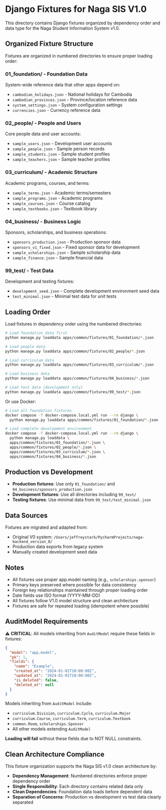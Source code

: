 # Django Fixtures for Naga SIS V1.0

This directory contains Django fixtures organized by dependency order and data type for the Naga Student Information System v1.0.

## Organized Fixture Structure

Fixtures are organized in numbered directories to ensure proper loading order:

### 01_foundation/ - Foundation Data

System-wide reference data that other apps depend on:

- `cambodian_holidays.json` - National holidays for Cambodia
- `cambodian_provinces.json` - Province/location reference data
- `system_settings.json` - System configuration settings
- `currencies.json` - Currency reference data

### 02_people/ - People and Users

Core people data and user accounts:

- `sample_users.json` - Development user accounts
- `sample_people.json` - Sample person records
- `sample_students.json` - Sample student profiles
- `sample_teachers.json` - Sample teacher profiles

### 03_curriculum/ - Academic Structure

Academic programs, courses, and terms:

- `sample_terms.json` - Academic terms/semesters
- `sample_programs.json` - Academic programs
- `sample_courses.json` - Course catalog
- `sample_textbooks.json` - Textbook library

### 04_business/ - Business Logic

Sponsors, scholarships, and business operations:

- `sponsors_production.json` - Production sponsor data
- `sponsors_v1_fixed.json` - Fixed sponsor data for development
- `sample_scholarships.json` - Sample scholarship data
- `sample_finance.json` - Sample financial data

### 99_test/ - Test Data

Development and testing fixtures:

- `development_seed.json` - Complete development environment seed data
- `test_minimal.json` - Minimal test data for unit tests

## Loading Order

Load fixtures in dependency order using the numbered directories:

```bash
# Load foundation data first
python manage.py loaddata apps/common/fixtures/01_foundation/*.json

# Load people data
python manage.py loaddata apps/common/fixtures/02_people/*.json

# Load curriculum data
python manage.py loaddata apps/common/fixtures/03_curriculum/*.json

# Load business data
python manage.py loaddata apps/common/fixtures/04_business/*.json

# Load test data (development only)
python manage.py loaddata apps/common/fixtures/99_test/*.json
```

Or use Docker:

```bash
# Load all foundation fixtures
docker compose -f docker-compose.local.yml run --rm django \
  python manage.py loaddata apps/common/fixtures/01_foundation/*.json

# Load complete development environment
docker compose -f docker-compose.local.yml run --rm django \
  python manage.py loaddata \
  apps/common/fixtures/01_foundation/*.json \
  apps/common/fixtures/02_people/*.json \
  apps/common/fixtures/03_curriculum/*.json \
  apps/common/fixtures/04_business/*.json
```

## Production vs Development

- **Production fixtures**: Use only `01_foundation/` and `04_business/sponsors_production.json`
- **Development fixtures**: Use all directories including `99_test/`
- **Testing fixtures**: Use minimal data from `99_test/test_minimal.json`

## Data Sources

Fixtures are migrated and adapted from:

- Original V0 system: `/Users/jeffreystark/PycharmProjects/naga-backend_version_0/`
- Production data exports from legacy system
- Manually created development seed data

## Notes

- All fixtures use proper app.model naming (e.g., `scholarships.sponsor`)
- Primary keys preserved where possible for data consistency
- Foreign key relationships maintained through proper loading order
- Date fields use ISO format (YYYY-MM-DD)
- All fixtures follow V1.0 model structure and clean architecture
- Fixtures are safe for repeated loading (idempotent where possible)

## AuditModel Requirements

⚠️ **CRITICAL**: All models inheriting from `AuditModel` require these fields in fixtures:

```json
{
  "model": "app.model",
  "pk": 1,
  "fields": {
    "name": "Example",
    "created_at": "2024-01-01T10:00:00Z",
    "updated_at": "2024-01-01T10:00:00Z",
    "is_deleted": false,
    "deleted_at": null
  }
}
```

Models inheriting from `AuditModel` include:

- `curriculum.Division`, `curriculum.Cycle`, `curriculum.Major`
- `curriculum.Course`, `curriculum.Term`, `curriculum.Textbook`
- `common.Room`, `scholarships.Sponsor`
- All other models extending `AuditModel`

**Loading will fail** without these fields due to NOT NULL constraints.

## Clean Architecture Compliance

This fixture organization supports the Naga SIS v1.0 clean architecture by:

- **Dependency Management**: Numbered directories enforce proper dependency order
- **Single Responsibility**: Each directory contains related data only
- **Clean Dependencies**: Foundation data loads before dependent data
- **Separation of Concerns**: Production vs development vs test data clearly separated
